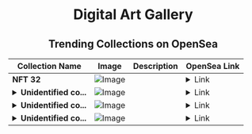 <div align="center">

# Digital Art Gallery

## Trending Collections on OpenSea

| Collection Name                       | Image                                                                                     | Description                       | OpenSea Link                                                                                          |
|---------------------------------------|-------------------------------------------------------------------------------------------|-----------------------------------|--------------------------------------------------------------------------------------------------------|
| **NFT 32** | ![Image](https://i.seadn.io/s/raw/files/adbeeae82afcd47a2c1cc6e06757c023.jpg?w=500&auto=format?w=200&auto=format) |  | <details><summary>Link</summary>[NFT 32](https://opensea.io/collection/nft-32-1)</details> |
| **<details><summary>Unidentified co...</summary>Unidentified contract f2a5dc47-df31-4218-9507-21f96908b396</details>** | ![Image](https://i.seadn.io/s/raw/files/a837708742ad8afcb35eb60ba787976d.jpg?w=500&auto=format?w=200&auto=format) |  | <details><summary>Link</summary>[Unidentified contract f2a5dc47-df31-4218-9507-21f96908b396](https://opensea.io/collection/unidentified-contract-f2a5dc47-df31-4218-9507-21f9)</details> |
| **<details><summary>Unidentified co...</summary>Unidentified contract 518e2365-d66e-4ff1-9567-e6831e3314e2</details>** | ![Image](https://i.seadn.io/s/raw/files/e9acf51ddce687ccf33c485e916aec1b.jpg?w=500&auto=format?w=200&auto=format) |  | <details><summary>Link</summary>[Unidentified contract 518e2365-d66e-4ff1-9567-e6831e3314e2](https://opensea.io/collection/unidentified-contract-518e2365-d66e-4ff1-9567-e683)</details> |
| **<details><summary>Unidentified co...</summary>Unidentified contract 524c314f-c642-4ddd-8898-4ef6e33b1c50</details>** | ![Image](https://i.seadn.io/s/raw/files/e9acf51ddce687ccf33c485e916aec1b.jpg?w=500&auto=format?w=200&auto=format) |  | <details><summary>Link</summary>[Unidentified contract 524c314f-c642-4ddd-8898-4ef6e33b1c50](https://opensea.io/collection/unidentified-contract-524c314f-c642-4ddd-8898-4ef6)</details> |

</div>